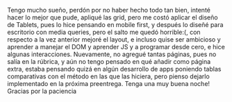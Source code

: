 Tengo mucho sueño, perdón por no haber hecho todo tan bien, intenté hacer lo mejor que pude, apliqué las grid, pero me costó aplicar el diseño de Tablets, pues lo hice pensando en mobile first, y después lo diseñé para escritorio con media queries, pero el salto me quedó horrible:(, con respecto a la vez anterior mejoré el layout, e incluso quise ser ambicioso y aprender a manejar el DOM y aprender JS y a programar desde cero, e hice algunas interacciones. Nuevamente, no agregué tantas páginas, pues no salía en la rúbrica, y aún no tengo pensado en qué añadir como página extra, estaba pensando quizá en algún desarrollo de apps poniendo tablas comparativas con el método en las que las hiciera, pero pienso dejarlo implementado en la próxima preentrega. 
Tenga una muy buena noche! Gracias por la paciencia